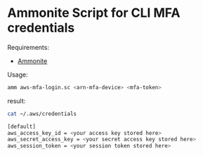 # Ammonite Script for CLI MFA credentials

Requirements:

- [Ammonite](https://ammonite.io/#Ammonite-REPL)

Usage:

```bash
amm aws-mfa-login.sc <arn-mfa-device> <mfa-token>
```

result:

```bash
cat ~/.aws/credentials

[default]
aws_access_key_id = <your access key stored here>
aws_secret_access_key = <your secret access key stored here>
aws_session_token = <your session token stored here>
```